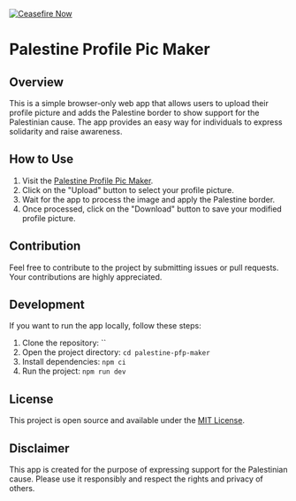 [![Ceasefire Now](https://badge.techforpalestine.org/default)](https://techforpalestine.org/learn-more)

# Palestine Profile Pic Maker

## Overview

This is a simple browser-only web app that allows users to upload their profile picture and adds the Palestine border to show support for the Palestinian cause. The app provides an easy way for individuals to express solidarity and raise awareness.

## How to Use

1. Visit the [Palestine Profile Pic Maker]().
2. Click on the "Upload" button to select your profile picture.
3. Wait for the app to process the image and apply the Palestine border.
4. Once processed, click on the "Download" button to save your modified profile picture.

## Contribution

Feel free to contribute to the project by submitting issues or pull requests. Your contributions are highly appreciated.

## Development

If you want to run the app locally, follow these steps:

1. Clone the repository: ``
2. Open the project directory: `cd palestine-pfp-maker`
3. Install dependencies: `npm ci`
4. Run the project: `npm run dev`

## License

This project is open source and available under the [MIT License](LICENSE).

## Disclaimer

This app is created for the purpose of expressing support for the Palestinian cause. Please use it responsibly and respect the rights and privacy of others.

